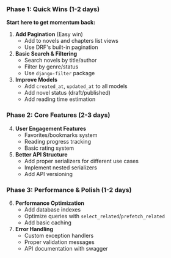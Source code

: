 
### Phase 1: Quick Wins (1-2 days)

**Start here to get momentum back:**

1. **Add Pagination** (Easy win)
    - Add to novels and chapters list views
    - Use DRF's built-in pagination
2. **Basic Search & Filtering**
    - Search novels by title/author
    - Filter by genre/status
    - Use `django-filter` package
3. **Improve Models**
    - Add `created_at`, `updated_at` to all models
    - Add novel status (draft/published)
    - Add reading time estimation

### Phase 2: Core Features (2-3 days)

4. **User Engagement Features**
    - Favorites/bookmarks system
    - Reading progress tracking
    - Basic rating system
5. **Better API Structure**
    - Add proper serializers for different use cases
    - Implement nested serializers
    - Add API versioning

### Phase 3: Performance & Polish (1-2 days)

6. **Performance Optimization**
    - Add database indexes
    - Optimize queries with `select_related`/`prefetch_related`
    - Add basic caching
7. **Error Handling**
    - Custom exception handlers
    - Proper validation messages
    - API documentation with swagger
    